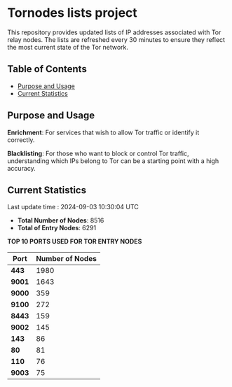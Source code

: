 # Tornodes lists project

This repository provides updated lists of IP addresses associated with Tor relay nodes. The lists are refreshed every 30 minutes to ensure they reflect the most current state of the Tor network.

## Table of Contents

- [Purpose and Usage](#purpose-and-usage)
- [Current Statistics](#current-statistics)


## Purpose and Usage

**Enrichment**: For services that wish to allow Tor traffic or identify it correctly.

**Blacklisting**: For those who want to block or control Tor traffic, understanding which IPs belong to Tor can be a starting point with a high accuracy.

## Current Statistics

Last update time : 2024-09-03 10:30:04 UTC

- **Total Number of Nodes**: 8516
- **Total of Entry Nodes**: 6291

**TOP 10 PORTS USED FOR TOR ENTRY NODES**

| **Port** | **Number of Nodes** |
|------|-----------------|
| **443**   | 1980  |
| **9001**   | 1643  |
| **9000**   | 359  |
| **9100**   | 272  |
| **8443**   | 159  |
| **9002**   | 145  |
| **143**   | 86  |
| **80**   | 81  |
| **110**   | 76  |
| **9003**   | 75  |

